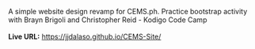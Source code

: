 A simple website design revamp for CEMS.ph. Practice bootstrap activity with Brayn Brigoli and Christopher Reid - Kodigo Code Camp \
\
__Live URL:__ https://jjdalaso.github.io/CEMS-Site/
